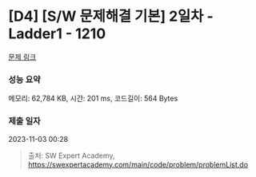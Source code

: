 # [D4] [S/W 문제해결 기본] 2일차 - Ladder1 - 1210 

[문제 링크](https://swexpertacademy.com/main/code/problem/problemDetail.do?contestProbId=AV14ABYKADACFAYh) 

### 성능 요약

메모리: 62,784 KB, 시간: 201 ms, 코드길이: 564 Bytes

### 제출 일자

2023-11-03 00:28



> 출처: SW Expert Academy, https://swexpertacademy.com/main/code/problem/problemList.do